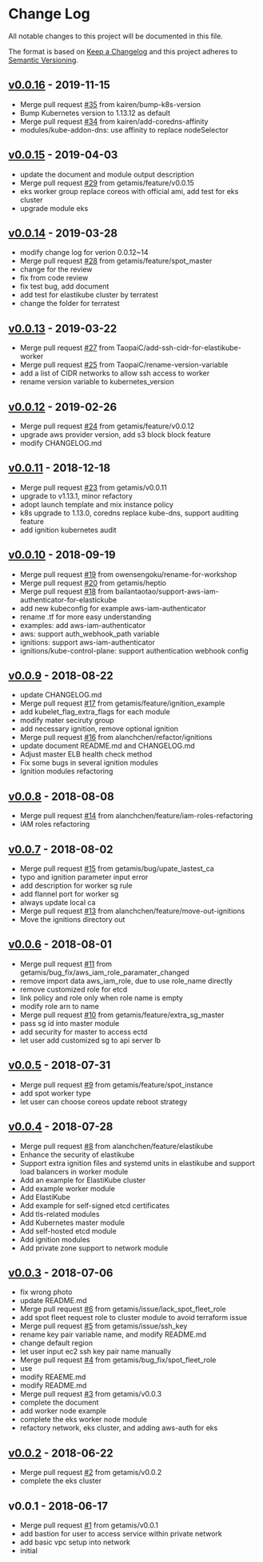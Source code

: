 # Change Log

All notable changes to this project will be documented in this file.

The format is based on [Keep a Changelog](http://keepachangelog.com/) and this
project adheres to [Semantic Versioning](http://semver.org/).


<a name="v0.0.16"></a>
## [v0.0.16] - 2019-11-15

- Merge pull request [#35](https://github.com/getamis/vishwakarma/issues/35) from kairen/bump-k8s-version
- Bump Kubernetes version to 1.13.12 as default
- Merge pull request [#34](https://github.com/getamis/vishwakarma/issues/34) from kairen/add-coredns-affinity
- modules/kube-addon-dns: use affinity to replace nodeSelector


<a name="v0.0.15"></a>
## [v0.0.15] - 2019-04-03

- update the document and module output description
- Merge pull request [#29](https://github.com/getamis/vishwakarma/issues/29) from getamis/feature/v0.0.15
- eks worker group replace coreos with official ami, add test for eks cluster
- upgrade module eks


<a name="v0.0.14"></a>
## [v0.0.14] - 2019-03-28

- modify change log for verion 0.0.12~14
- Merge pull request [#28](https://github.com/getamis/vishwakarma/issues/28) from getamis/feature/spot_master
- change for the review
- fix from code review
- fix test bug, add document
- add test for elastikube cluster by terratest
- change the folder for terratest


<a name="v0.0.13"></a>
## [v0.0.13] - 2019-03-22

- Merge pull request [#27](https://github.com/getamis/vishwakarma/issues/27) from TaopaiC/add-ssh-cidr-for-elastikube-worker
- Merge pull request [#25](https://github.com/getamis/vishwakarma/issues/25) from TaopaiC/rename-version-variable
- add a list of CIDR networks to allow ssh access to worker
- rename version variable to kubernetes_version


<a name="v0.0.12"></a>
## [v0.0.12] - 2019-02-26

- Merge pull request [#24](https://github.com/getamis/vishwakarma/issues/24) from getamis/feature/v0.0.12
- upgrade aws provider version, add s3 block block feature
- modify CHANGELOG.md


<a name="v0.0.11"></a>
## [v0.0.11] - 2018-12-18

- Merge pull request [#23](https://github.com/getamis/vishwakarma/issues/23) from getamis/v0.0.11
- upgrade to v1.13.1, minor refactory
- adopt launch template and mix instance policy
- k8s upgrade to 1.13.0, coredns replace kube-dns, support auditing feature
- add ignition kubernetes audit


<a name="v0.0.10"></a>
## [v0.0.10] - 2018-09-19

- Merge pull request [#19](https://github.com/getamis/vishwakarma/issues/19) from owensengoku/rename-for-workshop
- Merge pull request [#20](https://github.com/getamis/vishwakarma/issues/20) from getamis/heptio
- Merge pull request [#18](https://github.com/getamis/vishwakarma/issues/18) from bailantaotao/support-aws-iam-authenticator-for-elastickube
- add new kubeconfig for example aws-iam-authenticator
- rename .tf for more easy understanding
- examples: add aws-iam-authenticator
- aws: support auth_webhook_path variable
- ignitions: support aws-iam-authenticator
- ignitions/kube-control-plane: support authentication webhook config


<a name="v0.0.9"></a>
## [v0.0.9] - 2018-08-22

- update CHANGELOG.md
- Merge pull request [#17](https://github.com/getamis/vishwakarma/issues/17) from getamis/feature/ignition_example
- add kubelet_flag_extra_flags for each module
- modify mater seciruty group
- add necessary ignition, remove optional ignition
- Merge pull request [#16](https://github.com/getamis/vishwakarma/issues/16) from alanchchen/refactor/ignitions
- update document README.md and CHANGELOG.md
- Adjust master ELB health check method
- Fix some bugs in several ignition modules
- Ignition modules refactoring


<a name="v0.0.8"></a>
## [v0.0.8] - 2018-08-08

- Merge pull request [#14](https://github.com/getamis/vishwakarma/issues/14) from alanchchen/feature/iam-roles-refactoring
- IAM roles refactoring


<a name="v0.0.7"></a>
## [v0.0.7] - 2018-08-02

- Merge pull request [#15](https://github.com/getamis/vishwakarma/issues/15) from getamis/bug/upate_lastest_ca
- typo and ignition parameter input error
- add description for worker sg rule
- add flannel port for worker sg
- always update local ca
- Merge pull request [#13](https://github.com/getamis/vishwakarma/issues/13) from alanchchen/feature/move-out-ignitions
- Move the ignitions directory out


<a name="v0.0.6"></a>
## [v0.0.6] - 2018-08-01

- Merge pull request [#11](https://github.com/getamis/vishwakarma/issues/11) from getamis/bug_fix/aws_iam_role_paramater_changed
- remove import data aws_iam_role, due to use role_name directly
- remove customized role for etcd
- link policy and role only when role name is empty
- modify role arn to name
- Merge pull request [#10](https://github.com/getamis/vishwakarma/issues/10) from getamis/feature/extra_sg_master
- pass sg id into master module
- add security for master to access ectd
- let user add customized sg to api server lb


<a name="v0.0.5"></a>
## [v0.0.5] - 2018-07-31

- Merge pull request [#9](https://github.com/getamis/vishwakarma/issues/9) from getamis/feature/spot_instance
- add spot worker type
- let user can choose coreos update reboot strategy


<a name="v0.0.4"></a>
## [v0.0.4] - 2018-07-28

- Merge pull request [#8](https://github.com/getamis/vishwakarma/issues/8) from alanchchen/feature/elastikube
- Enhance the security of elastikube
- Support extra ignition files and systemd units in elastikube and support load balancers in worker module
- Add an example for ElastiKube cluster
- Add example worker module
- Add ElastiKube
- Add example for self-signed etcd certificates
- Add tls-related modules
- Add Kubernetes master module
- Add self-hosted etcd module
- Add ignition modules
- Add private zone support to network module


<a name="v0.0.3"></a>
## [v0.0.3] - 2018-07-06

- fix wrong photo
- update README.md
- Merge pull request [#6](https://github.com/getamis/vishwakarma/issues/6) from getamis/issue/lack_spot_fleet_role
- add spot fleet request role to cluster module to avoid terraform issue
- Merge pull request [#5](https://github.com/getamis/vishwakarma/issues/5) from getamis/issue/ssh_key
- rename key pair variable name, and modify README.md
- change default region
- let user input ec2 ssh key pair name manually
- Merge pull request [#4](https://github.com/getamis/vishwakarma/issues/4) from getamis/bug_fix/spot_fleet_role
- use
- modify REAEME.md
- modify README.md
- Merge pull request [#3](https://github.com/getamis/vishwakarma/issues/3) from getamis/v0.0.3
- complete the document
- add worker node example
- complete the eks worker node module
- refactory network, eks cluster, and adding aws-auth for eks


<a name="v0.0.2"></a>
## [v0.0.2] - 2018-06-22

- Merge pull request [#2](https://github.com/getamis/vishwakarma/issues/2) from getamis/v0.0.2
- complete the eks cluster


<a name="v0.0.1"></a>
## v0.0.1 - 2018-06-17

- Merge pull request [#1](https://github.com/getamis/vishwakarma/issues/1) from getamis/v0.0.1
- add bastion for user to access service within private network
- add basic vpc setup into network
- initial

[v0.0.16]: https://github.com/getamis/vishwakarma/compare/v0.0.15...v0.0.16
[v0.0.15]: https://github.com/getamis/vishwakarma/compare/v0.0.14...v0.0.15
[v0.0.14]: https://github.com/getamis/vishwakarma/compare/v0.0.13...v0.0.14
[v0.0.13]: https://github.com/getamis/vishwakarma/compare/v0.0.12...v0.0.13
[v0.0.12]: https://github.com/getamis/vishwakarma/compare/v0.0.11...v0.0.12
[v0.0.11]: https://github.com/getamis/vishwakarma/compare/v0.0.10...v0.0.11
[v0.0.10]: https://github.com/getamis/vishwakarma/compare/v0.0.9...v0.0.10
[v0.0.9]: https://github.com/getamis/vishwakarma/compare/v0.0.8...v0.0.9
[v0.0.8]: https://github.com/getamis/vishwakarma/compare/v0.0.7...v0.0.8
[v0.0.7]: https://github.com/getamis/vishwakarma/compare/v0.0.6...v0.0.7
[v0.0.6]: https://github.com/getamis/vishwakarma/compare/v0.0.5...v0.0.6
[v0.0.5]: https://github.com/getamis/vishwakarma/compare/v0.0.4...v0.0.5
[v0.0.4]: https://github.com/getamis/vishwakarma/compare/v0.0.3...v0.0.4
[v0.0.3]: https://github.com/getamis/vishwakarma/compare/v0.0.2...v0.0.3
[v0.0.2]: https://github.com/getamis/vishwakarma/compare/v0.0.1...v0.0.2
